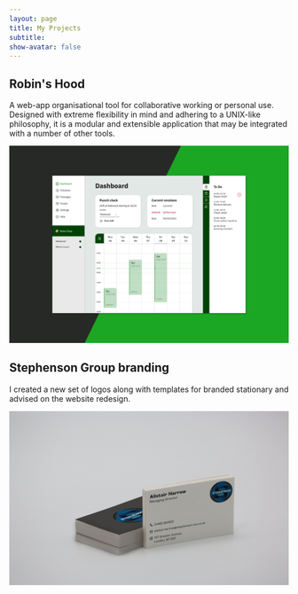 ```yaml
---
layout: page
title: My Projects
subtitle: 
show-avatar: false
---
```


## Robin's Hood
A web-app organisational tool for collaborative working or personal use. Designed with extreme flexibility in mind and adhering to a UNIX-like philosophy, it is a modular and extensible application that may be integrated with a number of other tools.

![robins-hood-mockup]

## Stephenson Group branding
I created a new set of logos along with templates for branded stationary and advised on the website redesign.

![stephenson]

[robins-hood-mockup]: /assets/img/rh.jpg
[stephenson]: /assets/img/stephenson.jpg
